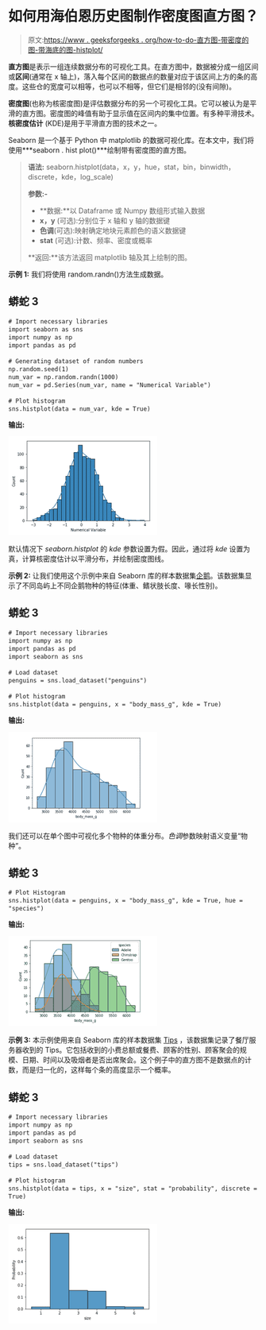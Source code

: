 # 如何用海伯恩历史图制作密度图直方图？

> 原文:[https://www . geeksforgeeks . org/how-to-do-直方图-带密度的图-带海底的图-histplot/](https://www.geeksforgeeks.org/how-to-make-histograms-with-density-plots-with-seaborn-histplot/)

**直方图**是表示一组连续数据分布的可视化工具。在直方图中，数据被分成一组区间或**区间**(通常在 x 轴上)，落入每个区间的数据点的数量对应于该区间上方的条的高度。这些仓的宽度可以相等，也可以不相等，但它们是相邻的(没有间隙)。

**密度图**(也称为核密度图)是评估数据分布的另一个可视化工具。它可以被认为是平滑的直方图。密度图的峰值有助于显示值在区间内的集中位置。有多种平滑技术。**核密度估计** (KDE)是用于平滑直方图的技术之一。

Seaborn 是一个基于 Python 中 matplotlib 的数据可视化库。在本文中，我们将使用***seaborn . hist plot()***绘制带有密度图的直方图。

> **语法:** seaborn.histplot(data，x，y，hue，stat，bin，binwidth，discrete，kde，log_scale)
> 
> **参数:-**
> 
> *   **数据:**以 Dataframe 或 Numpy 数组形式输入数据
> *   **x，y** (可选):分别位于 x 轴和 y 轴的数据键
> *   **色调**(可选):映射确定地块元素颜色的语义数据键
> *   **stat** (可选):计数、频率、密度或概率
> 
> **返回:**该方法返回 matplotlib 轴及其上绘制的图。

**示例 1:** 我们将使用 random.randn()方法生成数据。

## 蟒蛇 3

```
# Import necessary libraries
import seaborn as sns
import numpy as np
import pandas as pd

# Generating dataset of random numbers
np.random.seed(1)
num_var = np.random.randn(1000)
num_var = pd.Series(num_var, name = "Numerical Variable")

# Plot histogram
sns.histplot(data = num_var, kde = True)
```

**输出:**

![](img/dfed1d0d2345b0c4b1278b6f088c5e77.png)

默认情况下 *seaborn.histplot* 的 *kde* 参数设置为假。因此，通过将 *kde* 设置为真，计算核密度估计以平滑分布，并绘制密度图线。

**示例 2:** 让我们使用这个示例中来自 Seaborn 库的样本数据集[企鹅](https://github.com/mwaskom/seaborn-data)。该数据集显示了不同岛屿上不同企鹅物种的特征(体重、鳍状肢长度、喙长性别)。

## 蟒蛇 3

```
# Import necessary libraries
import numpy as np
import pandas as pd
import seaborn as sns

# Load dataset
penguins = sns.load_dataset("penguins")

# Plot histogram
sns.histplot(data = penguins, x = "body_mass_g", kde = True)
```

**输出:**

![](img/182eddfbda1c49b5575db5ee1c070f89.png)

我们还可以在单个图中可视化多个物种的体重分布。*色调*参数映射语义变量“物种”。

## 蟒蛇 3

```
# Plot Histogram
sns.histplot(data = penguins, x = "body_mass_g", kde = True, hue = "species")
```

**输出:**

![](img/f672db6d3d51f08615648b8658a41758.png)

**示例 3:** 本示例使用来自 Seaborn 库的样本数据集 [Tips](https://github.com/mwaskom/seaborn-data) ，该数据集记录了餐厅服务器收到的 Tips。它包括收到的小费总额或餐费、顾客的性别、顾客聚会的规模、日期、时间以及吸烟者是否出席聚会。这个例子中的直方图不是数据点的计数，而是归一化的，这样每个条的高度显示一个概率。

## 蟒蛇 3

```
# Import necessary libraries
import numpy as np
import pandas as pd
import seaborn as sns

# Load dataset
tips = sns.load_dataset("tips")

# Plot histogram
sns.histplot(data = tips, x = "size", stat = "probability", discrete = True)
```

**输出:**

![](img/a1575680b38c51d6da6c41bf017d5530.png)
